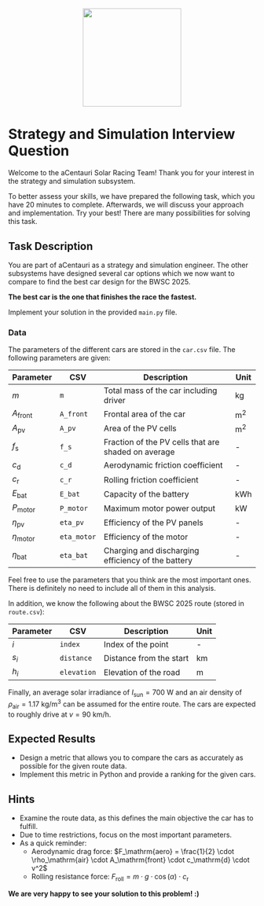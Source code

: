 <h1 align="center">
<img src="https://github.com/acentauri-solar-racing/ss_performance_toolbox/blob/dev/logo/logo.png?raw=true" width="200">
</h1>

# Strategy and Simulation Interview Question

Welcome to the aCentauri Solar Racing Team! Thank you for your interest in the strategy and simulation subsystem.

To better assess your skills, we have prepared the following task, which you have 20 minutes to complete. Afterwards, we will discuss your approach and implementation. Try your best! There are many possibilities for solving this task.

## Task Description

You are part of aCentauri as a strategy and simulation engineer. The other subsystems have designed several car options which we now want to compare to find the best car design for the BWSC 2025.

**The best car is the one that finishes the race the fastest.**

Implement your solution in the provided `main.py` file.

### Data

The parameters of the different cars are stored in the `car.csv` file. The following parameters are given:

| Parameter | CSV | Description | Unit |
|-----------|-----|-------------|------|
| $m$ | `m` | Total mass of the car including driver | $\mathrm{kg}$ |
| $A_\mathrm{front}$ | `A_front` | Frontal area of the car | $\mathrm{m^2}$ |
| $A_\mathrm{pv}$ | `A_pv` | Area of the PV cells | $\mathrm{m^2}$ |
| $f_\mathrm{s}$ | `f_s` | Fraction of the PV cells that are shaded on average | - |
| $c_\mathrm{d}$ | `c_d` | Aerodynamic friction coefficient | - |
| $c_\mathrm{r}$ | `c_r` | Rolling friction coefficient | - |
| $E_\mathrm{bat}$ | `E_bat` | Capacity of the battery | $\mathrm{kWh}$ |
| $P_\mathrm{motor}$ | `P_motor` | Maximum motor power output | $\mathrm{kW}$ |
| $\eta_\mathrm{pv}$ | `eta_pv` | Efficiency of the PV panels | - |
| $\eta_\mathrm{motor}$ | `eta_motor` | Efficiency of the motor | - |
| $\eta_\mathrm{bat}$ | `eta_bat` | Charging and discharging efficiency of the battery | - |

Feel free to use the parameters that you think are the most important ones. There is definitely no need to include all of them in this analysis.

In addition, we know the following about the BWSC 2025 route (stored in `route.csv`):

| Parameter | CSV | Description | Unit |
|-----------|-----|-------------|------|
| $i$ | `index` | Index of the point | - |
| $s_i$ | `distance` | Distance from the start | $\mathrm{km}$ |
| $h_i$ | `elevation` | Elevation of the road | $\mathrm{m}$ |

Finally, an average solar irradiance of $I_\mathrm{sun} = 700\ \mathrm{W}$ and an air density of $\rho_\mathrm{air} = 1.17\ \mathrm{kg/m^3}$ can be assumed for the entire route. The cars are expected to roughly drive at $v = 90\ \mathrm{km/h}$.

## Expected Results
- Design a metric that allows you to compare the cars as accurately as possible for the given route data.
- Implement this metric in Python and provide a ranking for the given cars.

## Hints
- Examine the route data, as this defines the main objective the car has to fulfill.
- Due to time restrictions, focus on the most important parameters.
- As a quick reminder:
  - Aerodynamic drag force: $F_\mathrm{aero} = \frac{1}{2} \cdot \rho_\mathrm{air} \cdot A_\mathrm{front} \cdot c_\mathrm{d} \cdot v^2$
  - Rolling resistance force: $F_\mathrm{roll} = m \cdot g \cdot \cos(\alpha) \cdot c_\mathrm{r}$

**We are very happy to see your solution to this problem! :)**

